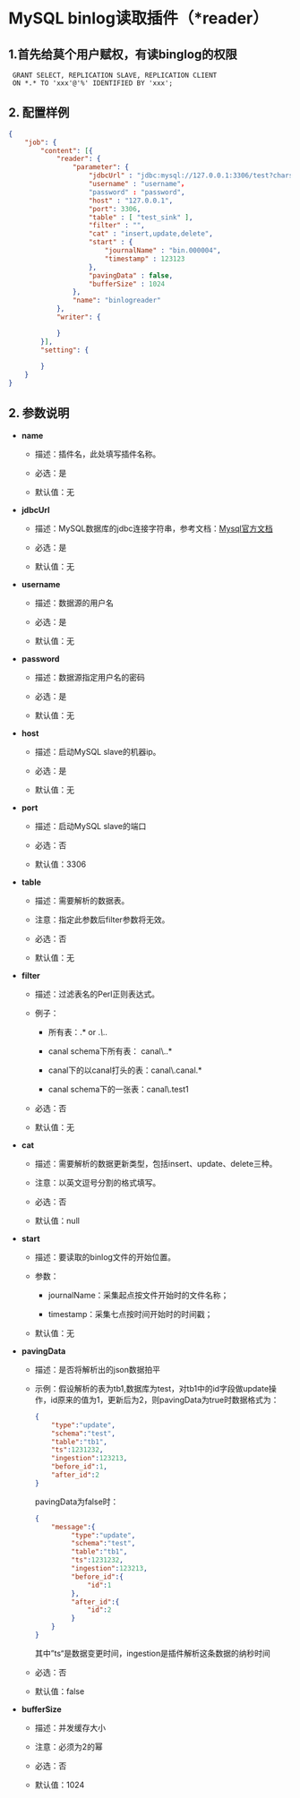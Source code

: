 # MySQL binlog读取插件（*reader）

## 1.首先给莫个用户赋权，有读binglog的权限

     GRANT SELECT, REPLICATION SLAVE, REPLICATION CLIENT
     ON *.* TO 'xxx'@'%' IDENTIFIED BY 'xxx';

## 2. 配置样例

```json
{
    "job": {
        "content": [{
            "reader": {
                "parameter": {
                    "jdbcUrl" : "jdbc:mysql://127.0.0.1:3306/test?charset=utf8",
                    "username" : "username"，
                    "password" : "password",
                    "host" : "127.0.0.1",
                    "port": 3306,
                    "table" : [ "test_sink" ],
                    "filter" : "",
                    "cat" : "insert,update,delete",
                    "start" : {
                        "journalName" : "bin.000004",
                        "timestamp" : 123123
                    },
                    "pavingData" : false,
                    "bufferSize" : 1024
                },
                "name": "binlogreader"
            },
            "writer": {

            }
        }],
        "setting": {
        
        }
    }
}
```

## 2. 参数说明

* **name**
  
  * 描述：插件名，此处填写插件名称。
  
  * 必选：是
  
  * 默认值：无

* **jdbcUrl**
  
  * 描述：MySQL数据库的jdbc连接字符串，参考文档：[Mysql官方文档](http://dev.mysql.com/doc/connector-j/en/connector-j-reference-configuration-properties.html)
  
  * 必选：是
  
  * 默认值：无 

* **username**
  
  * 描述：数据源的用户名 
  
  * 必选：是 
  
  * 默认值：无

* **password**
  
  * 描述：数据源指定用户名的密码 
  
  * 必选：是
  
  * 默认值：无

* **host**
  
  * 描述：启动MySQL slave的机器ip。
  
  * 必选：是
  
  * 默认值：无

* **port**
  
  * 描述：启动MySQL slave的端口
  
  * 必选：否
  
  * 默认值：3306

* **table**
  
  * 描述：需要解析的数据表。
  
  * 注意：指定此参数后filter参数将无效。
  
  * 必选：否
  
  * 默认值：无

* **filter**
  
  * 描述：过滤表名的Perl正则表达式。
  
  * 例子：
    
    * 所有表：.*   or  .*\\..*
    
    * canal schema下所有表： canal\\..*
    
    * canal下的以canal打头的表：canal\\.canal.*
    
    * canal schema下的一张表：canal\\.test1
  
  * 必选：否
  
  * 默认值：无

* **cat**
  
  * 描述：需要解析的数据更新类型，包括insert、update、delete三种。
  
  * 注意：以英文逗号分割的格式填写。
  
  * 必选：否
  
  * 默认值：null

* **start**
  
  * 描述：要读取的binlog文件的开始位置。
  
  * 参数：
    
    * journalName：采集起点按文件开始时的文件名称；
    
    * timestamp：采集七点按时间开始时的时间戳；
  
  * 默认值：无

* **pavingData**
  
  * 描述：是否将解析出的json数据拍平
  
  * 示例：假设解析的表为tb1,数据库为test，对tb1中的id字段做update操作，id原来的值为1，更新后为2，则pavingData为true时数据格式为：
    
    ```json
    {
        "type":"update",
        "schema":"test",
        "table":"tb1",
        "ts":1231232,
        "ingestion":123213,
        "before_id":1,
        "after_id":2
    }
    ```
    
    pavingData为false时：
    
    ```json
    {
        "message":{
             "type":"update",
             "schema":"test",
             "table":"tb1",
             "ts":1231232,
             "ingestion":123213,
             "before_id":{
                 "id":1
             },
             "after_id":{
                 "id":2
             }
        }
    }
    ```
    
    其中”ts“是数据变更时间，ingestion是插件解析这条数据的纳秒时间
  
  * 必选：否
  
  * 默认值：false

* **bufferSize**
  
  * 描述：并发缓存大小
  
  * 注意：必须为2的幂
  
  * 必选：否
  
  * 默认值：1024
